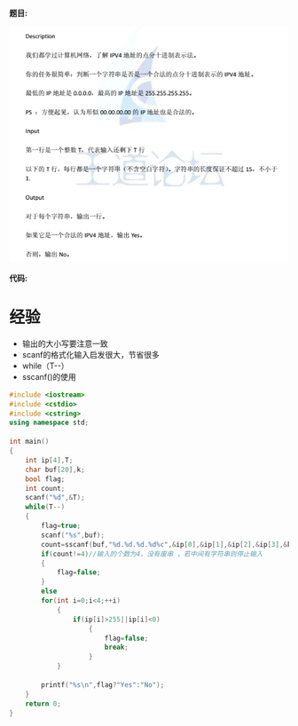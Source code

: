 **题目:**

![题目图片](https://github.com/lllllliuxt/acmer/blob/master/%E5%8C%97%E9%82%AE%E6%9C%BA%E8%AF%95/%E9%A2%98%E7%9B%AE.png)

**代码:**
# 经验
- 输出的大小写要注意一致
- scanf的格式化输入启发很大，节省很多
- while（T--）
- sscanf()的使用
```C++
#include <iostream>
#include <cstdio>
#include <cstring>
using namespace std;

int main()
{
	int ip[4],T;
	char buf[20],k;
	bool flag;
	int count;
	scanf("%d",&T);
	while(T--)
	{
		flag=true;
		scanf("%s",buf);
		count=sscanf(buf,"%d.%d.%d.%d%c",&ip[0],&ip[1],&ip[2],&ip[3],&k);
		if(count!=4)//输入的个数为4，没有废串 ，若中间有字符串则停止输入 
		{
			flag=false;
		} 
		else
		for(int i=0;i<4;++i)
			{
				if(ip[i]>255||ip[i]<0)
					{
						flag=false;
						break;
					}
			}
			
		printf("%s\n",flag?"Yes":"No");
	}
	return 0;
}
```
